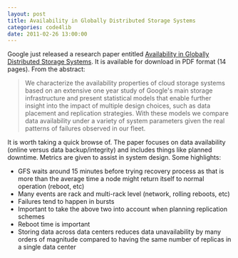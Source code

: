 ```yaml
--- 
layout: post
title: Availability in Globally Distributed Storage Systems
categories: code4lib
date: 2011-02-26 13:00:00
---
```


Google just released a research paper entitled [Availability in Globally Distributed Storage Systems](http://research.google.com/pubs/pub36737.html). It is available for download in PDF format (14 pages). From the abstract:

> We characterize the availability properties of cloud storage systems based on an extensive one year study of Google's main storage infrastructure and present statistical models that enable further insight into the impact of multiple design choices, such as data placement and replication strategies. With these models we compare data availability under a variety of system parameters given the real patterns of failures observed in our fleet.

It is worth taking a quick browse of. The paper focuses on data availability (online versus data backup/integrity) and includes things like planned downtime. Metrics are given to assist in system design. Some highlights:

* GFS waits around 15 minutes before trying recovery process as that is more than the average time a node might return itself to normal operation (reboot, etc)
* Many events are rack and multi-rack level (network, rolling reboots, etc)
* Failures tend to happen in bursts
* Important to take the above two into account when planning replication schemes
* Reboot time is important
* Storing data across data centers reduces data unavailability by many orders of magnitude compared to having the same number of replicas in a single data center